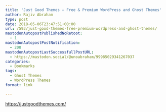 ```yaml
---
title: 'Just Good Themes – Free & Premium WordPress and Ghost Themes'
author: Rajiv Abraham
type: post
date: 2018-05-06T23:47:51+00:00
url: /593/just-good-themes-free-premium-wordpress-and-ghost-themes/
mastodonAutopostPublishedNoRetoot:
  - 1
mastodonAutopostPostNotification:
  - 200
mastodonAutopostLastSuccessfullPostURL:
  - https://mastodon.social/@unoabraham/99985029341267037
categories:
  - Bookmarks
tags:
  - Ghost Themes
  - WordPress Themes
format: link

---
```

<https://justgoodthemes.com/>